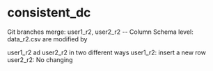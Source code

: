 # consistent_dc
Git branches merge: user1_r2, user2_r2
-- Column Schema level: data_r2.csv are modified by

user1_r2 ad user2_r2 in two different ways
user1_r2: insert a new row
user2_r2: No changing 

